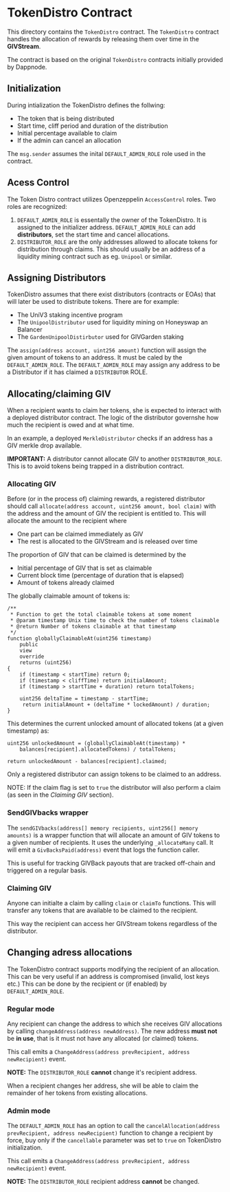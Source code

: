 # TokenDistro Contract

This directory contains the `TokenDistro` contract. The `TokenDistro` contract handles the allocation of rewards by releasing them over time in the **GIVStream**.

The contract is based on the original `TokenDistro` contracts initially provided by Dappnode.

## Initialization

During intialization the TokenDistro defines the follwing:
- The token that is being distributed
- Start time, cliff period and duration of the distribution
- Initial percentage available to claim
- If the admin can cancel an allocation

The `msg.sender` assumes the inital `DEFAULT_ADMIN_ROLE` role used in the contract.

## Acess Control

The Token Distro contract utilizes Openzeppelin `AccessControl` roles. Two roles are recognized:

1. `DEFAULT_ADMIN_ROLE` is essentally the owner of the TokenDistro. It is assigned to the initializer address. `DEFAULT_ADMIN_ROLE` can add **distributors**, set the start time and cancel allocations. 
2. `DISTRIBUTOR_ROLE` are the only addresses allowed to allocate tokens for distribution through claims. This should usually be an address of a liquidity mining contract such as eg. `Unipool` or similar.

## Assigning Distributors

TokenDistro assumes that there exist distributors (contracts or EOAs) that will later be used to distribute tokens. There are for example:
- The UniV3 staking incentive program
- The `UnipoolDistributor` used for liquidity mining on Honeyswap an Balancer
- The `GardenUnipoolDistirbutor` used for GIVGarden staking

The `assign(address account, uint256 amount)` function will assign the given amount of tokens to an address. It must be caled by the `DEFAULT_ADMIN_ROLE`. The `DEFAULT_ADMIN_ROLE` may assign any address to be a Distributor if it has claimed a `DISTRIBUTOR` ROLE.

## Allocating/claiming GIV

When a recipient wants to claim her tokens, she is expected to interact with a deployed distributor contract. The logic of the distributor governshe how much the recipient is owed and at what time.

In an example, a deployed `MerkleDistributor` checks if an address has a GIV merkle drop available.

**IMPORTANT:** A distributor cannot allocate GIV to another `DISTRIBUTOR_ROLE`. This is to avoid tokens being trapped in a distribution contract.

### Allocating GIV

Before (or in the process of) claiming rewards, a registered distributor should call `allocate(address account, uint256 amount, bool claim)` with the address and the amount of GIV the recipient is entitled to. This will allocate the amount to the recipient where
- One part can be claimed immediately as GIV
- The rest is allocated to the GIVStream and is released over time

The proportion of GIV that can be claimed is determined by the
- Initial percentage of GIV that is set as claimable
- Current block time (percentage of duration that is elapsed)
- Amount of tokens already claimed

The globally claimable amount of tokens is:
```
/**
 * Function to get the total claimable tokens at some moment
 * @param timestamp Unix time to check the number of tokens claimable
 * @return Number of tokens claimable at that timestamp
 */
function globallyClaimableAt(uint256 timestamp)
    public
    view
    override
    returns (uint256)
{
    if (timestamp < startTime) return 0;
    if (timestamp < cliffTime) return initialAmount;
    if (timestamp > startTime + duration) return totalTokens;

    uint256 deltaTime = timestamp - startTime;
     return initialAmount + (deltaTime * lockedAmount) / duration;
}
```

This determines the current unlocked amount of allocated tokens (at a given timestamp) as:
```
uint256 unlockedAmount = (globallyClaimableAt(timestamp) *
    balances[recipient].allocatedTokens) / totalTokens;

return unlockedAmount - balances[recipient].claimed;
```

Only a registered distributor can assign tokens to be claimed to an address.

NOTE: If the claim flag is set to `true` the distributor will also perform a claim (as seen in the *Claiming GIV* section).

### SendGIVbacks wrapper

The `sendGIVbacks(address[] memory recipients, uint256[] memory amounts)` is a wrapper function that will allocate an amount of GIV tokens to a given number of recipients. It uses the underlying `_allocateMany` call. It will emit a `GivBacksPaid(address)` event that logs the function caller.

This is useful for tracking GIVBack payouts that are tracked off-chain and triggered on a regular basis. 

### Claiming GIV

Anyone can initialte a claim by calling `claim` or `claimTo` functions. This will transfer any tokens that are available to be claimed to the recipient. 

This way the recipient can access her GIVStream tokens regardless of the distributor.

## Changing adress allocations

The TokenDistro contract supports modifying the recipient of an allocation. This can be very useful if an address is compromised (invalid, lost keys etc.) This can be done by the recipient or (if enabled) by `DEFAULT_ADMIN_ROLE`.

### Regular mode

Any recipient can change the address to which she receives GIV allocations by calling `changeAddress(address newAddress)`. The new address **must not** be **in use**, that is it must not have any allocated (or claimed) tokens.

This call emits a `ChangeAddress(address prevRecipient, address newRecipient)` event.

**NOTE:** The `DISTRIBUTOR_ROLE` **cannot** change it's recipient address.

When a recipient changes her address, she will be able to claim the remainder of her tokens from existing allocations.

### Admin mode

The `DEFAULT_ADMIN_ROLE` has an option to call the `cancelAllocation(address prevRecipient, address newRecipient)` function to change a recipient by force, buy only if the `cancellable` parameter was set to `true` on TokenDistro initialization.

This call emits a `ChangeAddress(address prevRecipient, address newRecipient)` event.

**NOTE:** The `DISTRIBUTOR_ROLE` recipient address **cannot** be changed.



